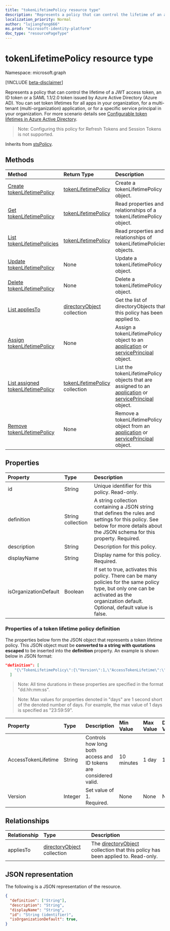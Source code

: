 ```yaml
---
title: "tokenLifetimePolicy resource type"
description: "Represents a policy that can control the lifetime of an access token issued by Azure Active Directory."
localization_priority: Normal
author: "lujiangfeng666"
ms.prod: "microsoft-identity-platform"
doc_type: "resourcePageType"
---
```


# tokenLifetimePolicy resource type

Namespace: microsoft.graph

[!INCLUDE [beta-disclaimer](../../includes/beta-disclaimer.md)]

Represents a policy that can control the lifetime of a JWT access token, an ID token or a SAML 1.1/2.0 token issued by Azure Active Directory (Azure AD). You can set token lifetimes for all apps in your organization, for a multi-tenant (multi-organization) application, or for a specific service principal in your organization.  For more scenario details see [Configurable token lifetimes in Azure Active Directory](https://docs.microsoft.com/azure/active-directory/develop/active-directory-configurable-token-lifetimes).

>Note: Configuring this policy for Refresh Tokens and Session Tokens is not supported.

Inherits from [stsPolicy](stsPolicy.md).

## Methods

| Method       | Return Type | Description |
|:-------------|:------------|:------------|
| [Create tokenLifetimePolicy](../api/tokenlifetimepolicy-post-tokenlifetimepolicies.md) | [tokenLifetimePolicy](tokenlifetimepolicy.md) | Create a tokenLifetimePolicy object. |
| [Get tokenLifetimePolicy](../api/tokenlifetimepolicy-get.md) | [tokenLifetimePolicy](tokenlifetimepolicy.md) | Read properties and relationships of a tokenLifetimePolicy object. |
| [List tokenLifetimePolicies](../api/tokenlifetimepolicy-list.md) | [tokenLifetimePolicy](tokenlifetimepolicy.md) | Read properties and relationships of tokenLifetimePolicies objects. |
| [Update tokenLifetimePolicy](../api/tokenlifetimepolicy-update.md) | None | Update a tokenLifetimePolicy object. |
| [Delete tokenLifetimePolicy](../api/tokenlifetimepolicy-delete.md) | None | Delete a tokenLifetimePolicy object. |
| [List appliesTo](../api/tokenlifetimepolicy-list-appliesto.md) | [directoryObject](directoryobject.md) collection | Get the list of directoryObjects that this policy has been applied to. |
| [Assign tokenLifetimePolicy](../api/application-post-tokenlifetimepolicies.md) | None | Assign a tokenLifetimePolicy object to an [application](application.md) or [servicePrincipal](serviceprincipal.md) object. |
| [List assigned tokenLifetimePolicy](../api/application-list-tokenlifetimepolicies.md) | [tokenLifetimePolicy](tokenlifetimepolicy.md) collection | List the tokenLifetimePolicy objects that are assigned to an [application](application.md) or [servicePrincipal](serviceprincipal.md) object. |
| [Remove tokenLifetimePolicy](../api/application-delete-tokenlifetimepolicies.md) | None | Remove a tokenLifetimePolicy object from an [application](application.md) or [servicePrincipal](serviceprincipal.md) object. |

## Properties

| Property     | Type        | Description |
|:-------------|:------------|:------------|
|id|String| Unique identifier for this policy. Read-only.|
|definition|String collection| A string collection containing a JSON string that defines the rules and settings for this policy. See below for more details about the JSON schema for this property. Required.|
|description|String| Description for this policy.|
|displayName|String| Display name for this policy. Required.|
|isOrganizationDefault|Boolean|If set to true, activates this policy. There can be many policies for the same policy type, but only one can be activated as the organization default. Optional, default value is false.|


### Properties of a token lifetime policy definition
The properties below form the JSON object that represents a token lifetime policy. This JSON object must be **converted to a string with quotations escaped** to be inserted into the **definition** property. An example is shown below in JSON format:

<!-- {
  "blockType": "ignored"
}-->
``` json
"definition": [
    "{\"TokenLifetimePolicy\":{\"Version\":1,\"AccessTokenLifetime\":\"8:00:00\"}}"
  ]
```

>Note: All time durations in these properties are specified in the format "dd.hh:mm:ss".

>Note: Max values for properties denoted in "days" are 1 second short of the denoted number of days. For example, the max value of 1 days is specified as "23:59:59".

| Property	   | Type	|Description| Min Value | Max Value | Default Value|
|:---------------|:--------|:----------|:--------|:--------|:----|
|AccessTokenLifetime|String|Controls how long both access and ID tokens are considered valid.|10 minutes|1 day|1 hour|
|Version|Integer|Set value of 1. Required.|None|None|None|

## Relationships

| Relationship | Type        | Description |
|:-------------|:------------|:------------|
|appliesTo|[directoryObject](directoryobject.md) collection| The [directoryObject](directoryObject.md) collection that this policy has been applied to. Read-only.|

## JSON representation

The following is a JSON representation of the resource.

<!-- {
  "blockType": "resource",
  "optionalProperties": [

  ],
  "@odata.type": "microsoft.graph.tokenLifetimePolicy",
  "baseType": "",
  "keyProperty": "id"
}-->

```json
{
  "definition": ["String"],
  "description": "String",
  "displayName": "String",
  "id": "String (identifier)",
  "isOrganizationDefault": true,
}
```

<!-- uuid: 16cd6b66-4b1a-43a1-adaf-3a886856ed98
2019-02-04 14:57:30 UTC -->
<!-- {
  "type": "#page.annotation",
  "description": "tokenLifetimePolicy resource",
  "keywords": "",
  "section": "documentation",
  "tocPath": ""
}-->

